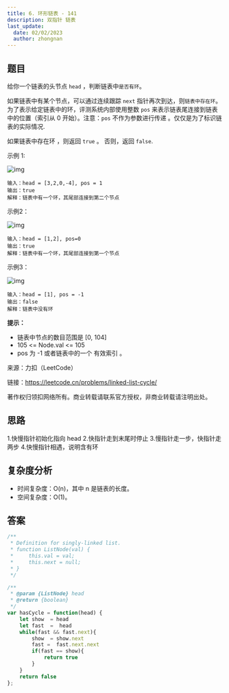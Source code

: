 ```yaml
---
title: 6. 环形链表 - 141
description: 双指针 链表
last_update:
  date: 02/02/2023
  author: zhongnan
---
```


## 题目

给你一个链表的头节点 `head` ，判断链表中`是否有环`。

如果链表中有某个节点，可以通过连续跟踪 `next` 指针再次到达，则`链表中存在环`。 为了表示给定链表中的环，评测系统内部使用整数 `pos` 来表示链表尾连接到链表中的位置（索引从 0 开始）。注意：`pos` 不作为参数进行传递 。仅仅是为了标识链表的实际情况.

如果链表中存在环 ，则返回 `true` 。 否则，返回 `false`.

示例 1:

![img](https://assets.leetcode-cn.com/aliyun-lc-upload/uploads/2018/12/07/circularlinkedlist.png)

```
输入：head = [3,2,0,-4], pos = 1
输出：true
解释：链表中有一个环，其尾部连接到第二个节点
```

示例2：

![img](https://assets.leetcode-cn.com/aliyun-lc-upload/uploads/2018/12/07/circularlinkedlist_test2.png)

```
输入：head = [1,2], pos=0
输出：true
解释：链表中有一个环，其尾部连接到第一个节点
```

示例3：

![img](https://assets.leetcode-cn.com/aliyun-lc-upload/uploads/2018/12/07/circularlinkedlist_test3.png)

```
输入：head = [1], pos = -1
输出：false
解释：链表中没有环
```

**提示：**

- 链表中节点的数目范围是 [0, 104]
- 105 <= Node.val <= 105
- pos 为 -1 或者链表中的一个 有效索引 。

来源：力扣（LeetCode）

链接：https://leetcode.cn/problems/linked-list-cycle/

著作权归领扣网络所有。商业转载请联系官方授权，非商业转载请注明出处。

## 思路

  1.快慢指针初始化指向 head
  2.快指针走到末尾时停止
  3.慢指针走一步，快指针走两步
  4.快慢指针相遇，说明含有环

## 复杂度分析

- 时间复杂度：O(n)，其中 n 是链表的长度。
- 空间复杂度：O(1)。

## 答案

```js
/**
 * Definition for singly-linked list.
 * function ListNode(val) {
 *     this.val = val;
 *     this.next = null;
 * }
 */

/**
 * @param {ListNode} head
 * @return {boolean}
 */
var hasCycle = function(head) {
    let show  = head
    let fast  =  head
    while(fast && fast.next){
        show  = show.next
        fast =  fast.next.next
        if(fast == show){
            return true
        }
    }
    return false
};
```
